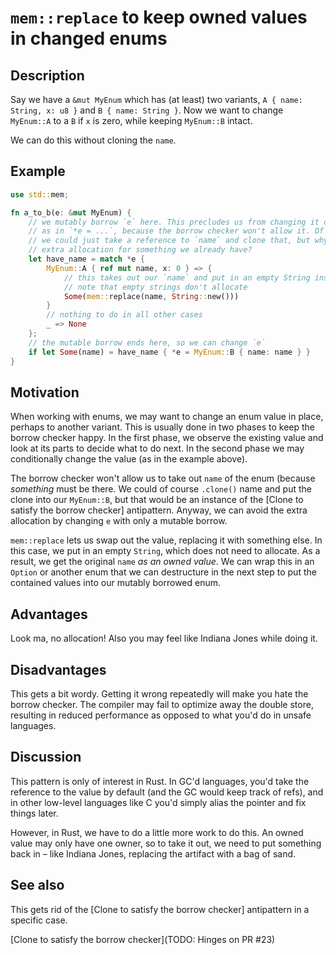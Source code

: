 # `mem::replace` to keep owned values in changed enums

## Description

Say we have a `&mut MyEnum` which has (at least) two variants,
`A { name: String, x: u8 }` and `B { name: String }`. Now we want to change
`MyEnum::A` to a `B` if `x` is zero, while keeping `MyEnum::B` intact.

We can do this without cloning the `name`.

## Example

```rust
use std::mem;

fn a_to_b(e: &mut MyEnum) {
    // we mutably borrow `e` here. This precludes us from changing it directly
    // as in `*e = ...`, because the borrow checker won't allow it. Of course
    // we could just take a reference to `name` and clone that, but why pay an
    // extra allocation for something we already have?
    let have_name = match *e {
        MyEnum::A { ref mut name, x: 0 } => {
            // this takes out our `name` and put in an empty String instead
            // note that empty strings don't allocate
            Some(mem::replace(name, String::new()))
        }
        // nothing to do in all other cases
        _ => None
    };
    // the mutable borrow ends here, so we can change `e`
    if let Some(name) = have_name { *e = MyEnum::B { name: name } }
}
```


## Motivation

When working with enums, we may want to change an enum value in place, perhaps
to another variant. This is usually done in two phases to keep the borrow
checker happy. In the first phase, we observe the existing value and look at
its parts to decide what to do next. In the second phase we may conditionally
change the value (as in the example above).

The borrow checker won't allow us to take out `name` of the enum (because
*something* must be there. We could of course `.clone()` name and put the clone
into our `MyEnum::B`, but that would be an instance of the [Clone to satisfy
the borrow checker] antipattern. Anyway, we can avoid the extra allocation by
changing `e` with only a mutable borrow.

`mem::replace` lets us swap out the value, replacing it with something else. In
this case, we put in an empty `String`, which does not need to allocate. As a
result, we get the original `name` *as an owned value*. We can wrap this in
an `Option` or another enum that we can destructure in the next step to put the
contained values into our mutably borrowed enum.

## Advantages

Look ma, no allocation! Also you may feel like Indiana Jones while doing it.

## Disadvantages

This gets a bit wordy. Getting it wrong repeatedly will make you hate the
borrow checker. The compiler may fail to optimize away the double store,
resulting in reduced performance as opposed to what you'd do in unsafe
languages.

## Discussion

This pattern is only of interest in Rust. In GC'd languages, you'd take the
reference to the value by default (and the GC would keep track of refs), and in
other low-level languages like C you'd simply alias the pointer and fix things
later.

However, in Rust, we have to do a little more work to do this. An owned value
may only have one owner, so to take it out, we need to put something back in –
like Indiana Jones, replacing the artifact with a bag of sand.

## See also

This gets rid of the [Clone to satisfy the borrow checker] antipattern in a
specific case.

[Clone to satisfy the borrow checker](TODO: Hinges on PR #23)

